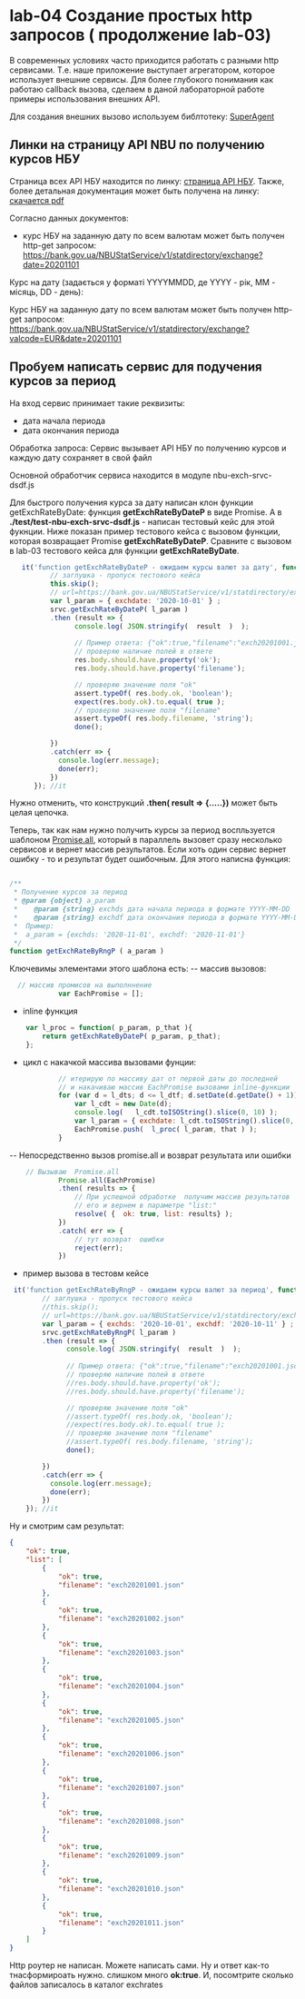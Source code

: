 # lab-04 Создание простых http запросов ( продолжение lab-03)

В современных условиях часто приходится работать с разными http сервисами. Т.е. наше приложение выступает агрегатором, которое использует внешние сервисы.
Для более глубокого понимания как работаю callback вызова, сделаем в даной лабораторной работе примеры использования внешних API.

Для создания внешних вызово используем библтотеку: [SuperAgent](https://github.com/visionmedia/superagent)  

## Линки на страницу API NBU по получению курсов НБУ

Страница всех API НБУ находится по линку: [страница API НБУ](https://old.bank.gov.ua/control/uk/publish/article?art_id=38441973&cat_id=38459171#exchange).
Также, более детальная документация может быть получена на линку:
[ скачается pdf ](https://old.bank.gov.ua/doccatalog/document?id=72819047-)

Согласно данных документов:
- курс НБУ на заданную дату по всем валютам может быть получен http-get  запросом:
https://bank.gov.ua/NBUStatService/v1/statdirectory/exchange?date=20201101

Курс на дату (задається у форматі YYYYMMDD, де YYYY - рік, MM - місяць, DD - день):

Курс НБУ на заданную дату по всем валютам может быть получен http-get  запросом:
https://bank.gov.ua/NBUStatService/v1/statdirectory/exchange?valcode=EUR&date=20201101

## Пробуем написать сервис для подучения курсов за период

На вход сервис принимает такие реквизиты:

- дата начала периода
- дата окончания периода

Обработка запроса:
Сервис вызывает API НБУ  по получению курсов и каждую дату сохраняет в свой файл

Основной обработчик сервиса находится в модуле nbu-exch-srvc-dsdf.js

Для быстрого получения курса за дату написан клон функции getExchRateByDate: функция **getExchRateByDateP** в виде Promise. А в **./test/test-nbu-exch-srvc-dsdf.js** - написан тестовый кейс для этой фукнции.
Ниже показан пример тестового кейса с вызовом функции, которая возвращает Promise **getExchRateByDateP**. Сравните с вызовом в lab-03 тестового кейса для функции **getExchRateByDate**. 


```js
   it('function getExchRateByDateP - ожидаем курсы валют за дату', function(done){
          // заглушка - пропуск тестового кейса 
          this.skip();
          // url=https://bank.gov.ua/NBUStatService/v1/statdirectory/exchange?date=20201101&json
          var l_param = { exchdate: '2020-10-01' } ;
          srvc.getExchRateByDateP( l_param )
          .then (result => {
                console.log( JSON.stringify(  result  )  );
                
                // Пример ответа: {"ok":true,"filename":"exch20201001.json"}
                // проверяю наличие полей в ответе
                res.body.should.have.property('ok');
                res.body.should.have.property('filename');

                // проверяю значение поля "ok"
                assert.typeOf( res.body.ok, 'boolean');
                expect(res.body.ok).to.equal( true );
                // проверяю значение поля "filename"
                assert.typeOf( res.body.filename, 'string');
                done();

          }) 
          .catch(err => {
            console.log(err.message);
            done(err);
          })
      }); //it 
```

Нужно отменить, что конструкций **.then( result => {.....})** может быть целая цепочка.

Теперь, так как нам нужно получить курсы за период воспльзуется шаблоном [Promise.all](https://developer.mozilla.org/ru/docs/Web/JavaScript/Reference/Global_Objects/Promise/all), который в параллель вызовет  сразу несколько сервисов и вернет массив результатов. Если хоть один сервис вернет ошибку - то и результат будет ошибочным.
Для этого написна функция:

```js

/**
 * Получение курсов за период
 * @param {object} a_param
 *    @param {string} exchds дата начала периода в формате YYYY-MM-DD
 *    @param {string} exchdf дата окончания периода в формате YYYY-MM-DD
 *  Пример:
 *  a_param = {exchds: '2020-11-01', exchdf: '2020-11-01'}
 */
function getExchRateByRngP ( a_param ) 
```
Ключевимы элементами этого шаблона есть:
-- массив вызовов:

```js
  // массив промисов на выполннение
            var EachPromise = [];
```

- inline функция

```js
    var l_proc = function( p_param, p_that ){
        return getExchRateByDateP( p_param, p_that);    
    };
```

- цикл с накачкой массива вызовами фунции:

```js
            // итерирую по массиву дат от первой даты до последней 
            // и накачиваю массив EachPromise вызовами inline-функции
            for (var d = l_dts; d <= l_dtf; d.setDate(d.getDate() + 1)) {
                var l_cdt = new Date(d);
                console.log(   l_cdt.toISOString().slice(0, 10) );
                var l_param = { exchdate: l_cdt.toISOString().slice(0, 10) };
                EachPromise.push(  l_proc( l_param, that ) ); 
            }
```

-- Непосредственно вызов promise.all и возврат результата или ошибки

```js
    // Вызываю  Promise.all
            Promise.all(EachPromise)
            .then( results => {
                // При успешной обработке  получим массив результатов
                // его и вернем в параметре "list:"
                resolve( {  ok: true, list: results} );
            })
            .catch( err => {
                // тут возврат  ошибки
                reject(err);
            })

```

- пример  вызова в тестовм кейсе 

```js
 it('function getExchRateByRngP - ожидаем курсы валют за период', function(done){
        // заглушка - пропуск тестового кейса 
        //this.skip();
        // url=https://bank.gov.ua/NBUStatService/v1/statdirectory/exchange?date=20201101&json
        var l_param = { exchds: '2020-10-01', exchdf: '2020-10-11' } ;
        srvc.getExchRateByRngP( l_param )
        .then (result => {
              console.log( JSON.stringify(  result  )  );
              
              // Пример ответа: {"ok":true,"filename":"exch20201001.json"}
              // проверяю наличие полей в ответе
              //res.body.should.have.property('ok');
              //res.body.should.have.property('filename');

              // проверяю значение поля "ok"
              //assert.typeOf( res.body.ok, 'boolean');
              //expect(res.body.ok).to.equal( true );
              // проверяю значение поля "filename"
              //assert.typeOf( res.body.filename, 'string');
              done();

        }) 
        .catch(err => {
          console.log(err.message);
          done(err);
        })
    }); //it 

```
Ну и смотрим сам результат:

```json
{
    "ok": true,
    "list": [
        {
            "ok": true,
            "filename": "exch20201001.json"
        },
        {
            "ok": true,
            "filename": "exch20201002.json"
        },
        {
            "ok": true,
            "filename": "exch20201003.json"
        },
        {
            "ok": true,
            "filename": "exch20201004.json"
        },
        {
            "ok": true,
            "filename": "exch20201005.json"
        },
        {
            "ok": true,
            "filename": "exch20201006.json"
        },
        {
            "ok": true,
            "filename": "exch20201007.json"
        },
        {
            "ok": true,
            "filename": "exch20201008.json"
        },
        {
            "ok": true,
            "filename": "exch20201009.json"
        },
        {
            "ok": true,
            "filename": "exch20201010.json"
        },
        {
            "ok": true,
            "filename": "exch20201011.json"
        }
    ]
}
```

Http роутер не написан. Можете написать сами. Ну и ответ как-то тнасформироать нужно. слишком много **ok:true**. И, посомтрите сколько файлов записалось в каталог exchrates
